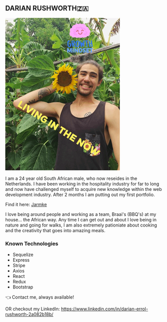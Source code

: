 ## DARIAN RUSHWORTH:south_africa:
![DarianSunflower](https://github.com/DarianRushworth/DarianRushworth/blob/master/Animated%20GIF-downsized_large(1).gif)

I am a 24 year old South African male, who now reseides in the Netherlands. I have been working in the hospitality industry for far to long and now 
have challenged myself to acquire new knowledge within the web development industry. After 2 months I am putting out my first portfolio.

Find it here:  [Jarmke](https://github.com/DarianRushworth/JarmkeFrontend)

I love being around people and working as a team, Braai's (BBQ's) at my house... the African way. Any time I can get out and about I love being in nature and going for walks, I am also extremely pationiate about cooking and the creativity that goes into amazing meals.

### Known Technologies
* Sequelize
* Express
* Stripe
* Axios
* React
* Redux
* Bootstrap

:point_left: Contact me, always available!

OR checkout my LinkedIn: https://www.linkedin.com/in/darian-errol-rushworth-2a082b18b/
<!--
**DarianRushworth/DarianRushworth** is a ✨ _special_ ✨ repository because its `README.md` (this file) appears on your GitHub profile.

Here are some ideas to get you started:

- 🔭 I’m currently working on ...
- 🌱 I’m currently learning ...
- 👯 I’m looking to collaborate on ...
- 🤔 I’m looking for help with ...
- 💬 Ask me about ...
- 📫 How to reach me: ...
- 😄 Pronouns: ...
- ⚡ Fun fact: ...
-->

